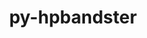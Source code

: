 ---
title: "py-hpbandster"
layout: cache
categories: [package, v0.18.1]
meta: {"versions": ["0.7.4"], "compilers": ["gcc@=7.5.0"], "oss": ["ubuntu18.04"], "platforms": ["linux"], "targets": ["x86_64"], "stacks": ["e4s", "root"], "num_specs": 1, "num_specs_by_stack": {"root": 1, "e4s": 1}}
spec_details: [{"hash": "fjmf6udw3kxaxdqpwucvuuk3bed5kxb5", "compiler": "gcc@=7.5.0", "versions": ["0.7.4"], "os": "ubuntu18.04", "platform": "linux", "target": "x86_64", "variants": [], "stacks": ["root", "e4s"], "size": "-", "tarball": "https://binaries.spack.io/releases/v0.18.1/build_cache/linux-ubuntu18.04-x86_64/gcc-7.5.0/py-hpbandster-0.7.4/linux-ubuntu18.04-x86_64-gcc-7.5.0-py-hpbandster-0.7.4-fjmf6udw3kxaxdqpwucvuuk3bed5kxb5.spack"}]
---